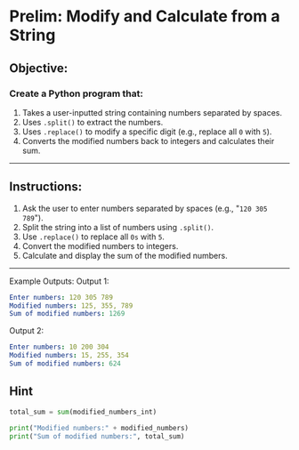 # Prelim: Modify and Calculate from a String

## Objective:

### Create a Python program that:

1. Takes a user-inputted string containing numbers separated by spaces.
2. Uses `.split()` to extract the numbers.
3. Uses `.replace()` to modify a specific digit (e.g., replace all `0` with `5`).
4. Converts the modified numbers back to integers and calculates their sum.

---

## Instructions:

1. Ask the user to enter numbers separated by spaces (e.g., "`120 305 789`").
2. Split the string into a list of numbers using `.split()`.
3. Use `.replace()` to replace all `0s` with `5`.
4. Convert the modified numbers to integers.
5. Calculate and display the sum of the modified numbers.

---

Example Outputs:
Output 1:

```yaml
Enter numbers: 120 305 789
Modified numbers: 125, 355, 789
Sum of modified numbers: 1269
```

Output 2:

```yaml
Enter numbers: 10 200 304
Modified numbers: 15, 255, 354
Sum of modified numbers: 624
```

## Hint

```python
total_sum = sum(modified_numbers_int)

print("Modified numbers:" + modified_numbers)
print("Sum of modified numbers:", total_sum)
```
